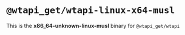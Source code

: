 # `@wtapi_get/wtapi-linux-x64-musl`

This is the **x86_64-unknown-linux-musl** binary for `@wtapi_get/wtapi`
